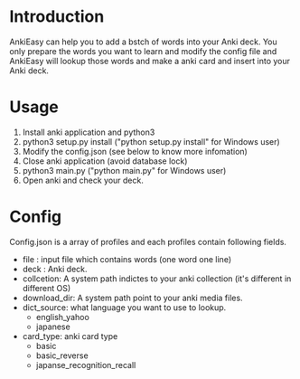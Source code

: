 Introduction
============
AnkiEasy can help you to add a bstch of words into your Anki deck.
You only prepare the words you want to learn and modify the config file and AnkiEasy will lookup those words and make a anki card and insert into your Anki deck.


Usage
=====
1. Install anki application and python3
2. python3 setup.py install ("python setup.py install" for Windows user)
3. Modify the config.json (see below to know more infomation)
4. Close anki application (avoid database lock)
5. python3 main.py ("python main.py" for Windows user)
6. Open anki and check your deck.

Config
======
Config.json is a array of profiles and each profiles contain following fields.
- file : input file which contains words (one word one line)
- deck : Anki deck.
- collcetion: A system path indictes to your anki collection (it's different in different OS)
- download_dir: A system path point to your anki media files.
- dict_source: what language you want to use to lookup.
	- english_yahoo
	- japanese
- card_type: anki card type
	- basic
	- basic_reverse
	- japanse_recognition_recall
